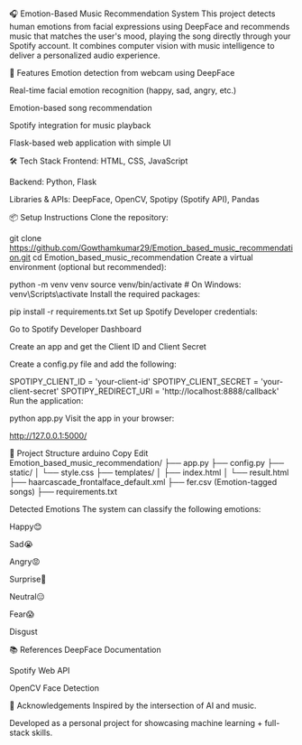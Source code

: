 🎧 Emotion-Based Music Recommendation System
This project detects human emotions from facial expressions using DeepFace and recommends music that matches the user's mood, playing the song directly through your Spotify account. It combines computer vision with music intelligence to deliver a personalized audio experience.

🚀 Features
Emotion detection from webcam using DeepFace

Real-time facial emotion recognition (happy, sad, angry, etc.)

Emotion-based song recommendation

Spotify integration for music playback

Flask-based web application with simple UI

🛠️ Tech Stack
Frontend: HTML, CSS, JavaScript

Backend: Python, Flask

Libraries & APIs: DeepFace, OpenCV, Spotipy (Spotify API), Pandas

📦 Setup Instructions
Clone the repository:

git clone https://github.com/Gowthamkumar29/Emotion_based_music_recommendation.git
cd Emotion_based_music_recommendation
Create a virtual environment (optional but recommended):


python -m venv venv
source venv/bin/activate  # On Windows: venv\Scripts\activate
Install the required packages:


pip install -r requirements.txt
Set up Spotify Developer credentials:

Go to Spotify Developer Dashboard

Create an app and get the Client ID and Client Secret

Create a config.py file and add the following:


SPOTIPY_CLIENT_ID = 'your-client-id'
SPOTIPY_CLIENT_SECRET = 'your-client-secret'
SPOTIPY_REDIRECT_URI = 'http://localhost:8888/callback'
Run the application:


python app.py
Visit the app in your browser:

http://127.0.0.1:5000/

📂 Project Structure
arduino
Copy
Edit
Emotion_based_music_recommendation/
├── app.py
├── config.py
├── static/
│   └── style.css
├── templates/
│   ├── index.html
│   └── result.html
├── haarcascade_frontalface_default.xml
├── fer.csv (Emotion-tagged songs)
├── requirements.txt


Detected Emotions
The system can classify the following emotions:

Happy😊

Sad😭

Angry😡

Surprise🤯

Neutral😑

Fear😱

Disgust

📚 References
DeepFace Documentation

Spotify Web API

OpenCV Face Detection

🙌 Acknowledgements
Inspired by the intersection of AI and music.

Developed as a personal project for showcasing machine learning + full-stack skills.

